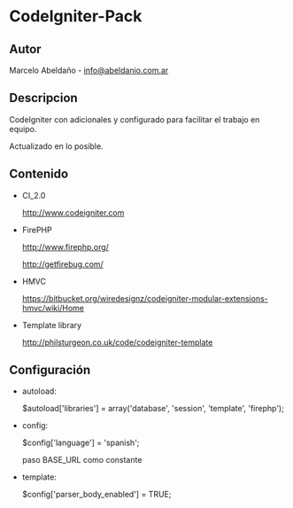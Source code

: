 CodeIgniter-Pack
==================

Autor
------

Marcelo Abeldaño - <info@abeldanio.com.ar>

Descripcion
-----------

CodeIgniter con adicionales y configurado para facilitar el trabajo en equipo.

Actualizado en lo posible.


Contenido
-----
* CI_2.0 

	http://www.codeigniter.com

* FirePHP

	http://www.firephp.org/

	http://getfirebug.com/


* HMVC 

	https://bitbucket.org/wiredesignz/codeigniter-modular-extensions-hmvc/wiki/Home

* Template library 

	http://philsturgeon.co.uk/code/codeigniter-template



Configuración
-----

* autoload:

	$autoload['libraries']	= array('database', 'session', 'template', 'firephp');

* config: 

	$config['language']	= 'spanish'; 

	paso BASE_URL como constante

* template: 

	$config['parser_body_enabled'] = TRUE;







